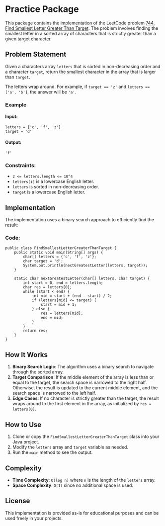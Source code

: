 # Practice Package

This package contains the implementation of the LeetCode problem [744. Find Smallest Letter Greater Than Target](https://leetcode.com/problems/find-smallest-letter-greater-than-target/description/). The problem involves finding the smallest letter in a sorted array of characters that is strictly greater than a given target character.

## Problem Statement
Given a characters array `letters` that is sorted in non-decreasing order and a character `target`, return the smallest character in the array that is larger than `target`.

The letters wrap around. For example, if `target == 'z'` and `letters == ['a', 'b']`, the answer will be `'a'`.

### Example

#### Input:
```java[]
letters = {'c', 'f', 'z'}
target = 'd'
```

#### Output:
```java[]
'f'
```

### Constraints:
- `2 <= letters.length <= 10^4`
- `letters[i]` is a lowercase English letter.
- `letters` is sorted in non-decreasing order.
- `target` is a lowercase English letter.

## Implementation
The implementation uses a binary search approach to efficiently find the result:

### Code:
```java[]
public class FindSmallestLetterGreaterThanTarget {
    public static void main(String[] args) {
        char[] letters = {'c', 'f', 'z'};
        char target = 'd';
        System.out.println(nextGreatestLetter(letters, target));
    }

    static char nextGreatestLetter(char[] letters, char target) {
        int start = 0, end = letters.length;
        char res = letters[0];
        while (start < end) {
            int mid = start + (end - start) / 2;
            if (letters[mid] <= target) {
                start = mid + 1;
            } else {
                res = letters[mid];
                end = mid;
            }
        }
        return res;
    }
}
```

## How It Works
1. **Binary Search Logic**: The algorithm uses a binary search to navigate through the sorted array.
2. **Target Comparison**: If the middle element of the array is less than or equal to the target, the search space is narrowed to the right half. Otherwise, the result is updated to the current middle element, and the search space is narrowed to the left half.
3. **Edge Cases**: If no character is strictly greater than the target, the result wraps around to the first element in the array, as initialized by `res = letters[0]`.

## How to Use
1. Clone or copy the `FindSmallestLetterGreaterThanTarget` class into your Java project.
2. Modify the `letters` array and `target` variable as needed.
3. Run the `main` method to see the output.

## Complexity
- **Time Complexity**: `O(log n)` where `n` is the length of the `letters` array.
- **Space Complexity**: `O(1)` since no additional space is used.

## License
This implementation is provided as-is for educational purposes and can be used freely in your projects.

